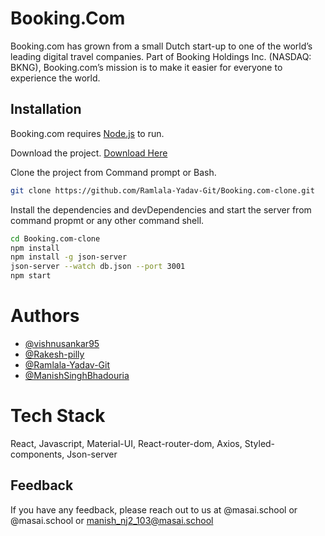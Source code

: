 # Booking.Com

Booking.com has grown from a small Dutch start-up to one of the world’s leading digital travel companies. Part of Booking Holdings Inc. (NASDAQ: BKNG), Booking.com’s mission is to make it easier for everyone to experience the world.



## Installation

Booking.com requires [Node.js](https://nodejs.org/) to run.

Download the project.
[Download Here](https://github.com/Ramlala-Yadav-Git/Booking.com-clone/archive/refs/heads/main.zip)


Clone the project from Command prompt or Bash.

```bash
git clone https://github.com/Ramlala-Yadav-Git/Booking.com-clone.git
```

Install the dependencies and devDependencies and start the server from command propmt or any other command shell.

```bash
cd Booking.com-clone
npm install
npm install -g json-server
json-server --watch db.json --port 3001
npm start
```


# Authors

- [@vishnusankar95](https://github.com/vishnusankar95)
- [@Rakesh-pilly](https://github.com/Rakesh-pilly)
- [@Ramlala-Yadav-Git](https://github.com/Ramlala-Yadav-Git)
- [@ManishSinghBhadouria](https://github.com/ManishSinghBhadouria)

# Tech Stack

React, Javascript, Material-UI, React-router-dom, Axios, Styled-components, Json-server


## Feedback

If you have any feedback, please reach out to us at
@masai.school or @masai.school or manish_nj2_103@masai.school
